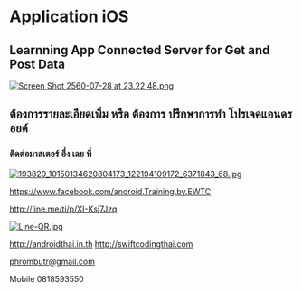 # Application iOS
## Learnning App Connected Server for Get and Post Data

[![Screen Shot 2560-07-28 at 23.22.48.png](https://s12.postimg.org/vapxmrydp/Screen_Shot_2560-07-28_at_23.22.48.png)](https://postimg.org/image/kb4qb67yh/)

## ต้องการรายละเอียดเพิ่ม หรือ ต้องการ ปรึกษาการทำ โปรเจคแอนดรอยด์

### ติดต่อมาสเตอร์ อึ่ง เลย ที่


[![193820_10150134620804173_122194109172_6371843_68.jpg](https://s21.postimg.org/4i5tymwsn/193820_10150134620804173_122194109172_6371843_68.jpg)](https://postimg.org/image/4i5tymwsj/)



https://www.facebook.com/android.Training.by.EWTC



http://line.me/ti/p/XI-Ksj7Jzq



[![Line-QR.jpg](https://s9.postimg.org/41ec4gb3z/Line-_QR.jpg)](https://postimg.org/image/h5jwh535n/)



http://androidthai.in.th
http://swiftcodingthai.com



phrombutr@gmail.com



Mobile 0818593550
